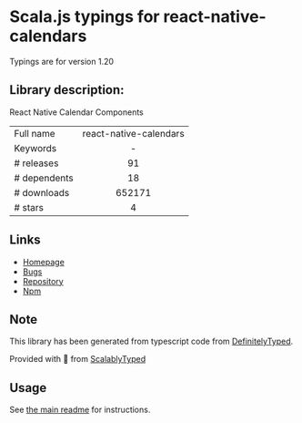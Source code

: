 
# Scala.js typings for react-native-calendars

Typings are for version 1.20

## Library description:
React Native Calendar Components

|                    |                 |
| ------------------ | :-------------: |
| Full name          | react-native-calendars |
| Keywords           | - |
| # releases         | 91 |
| # dependents       | 18 |
| # downloads        | 652171 |
| # stars            | 4 |

## Links
- [Homepage](https://github.com/wix/react-native-calendars#readme)
- [Bugs](https://github.com/wix/react-native-calendars/issues)
- [Repository](https://github.com/wix/react-native-calendars)
- [Npm](https://www.npmjs.com/package/react-native-calendars)
    


## Note
This library has been generated from typescript code from [DefinitelyTyped](https://definitelytyped.org).

Provided with :purple_heart: from [ScalablyTyped](https://github.com/oyvindberg/ScalablyTyped)

## Usage
See [the main readme](../../readme.md) for instructions.



